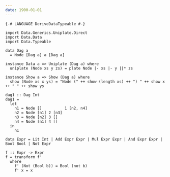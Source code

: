 ```yaml
---
date: 1900-01-01
---
```




    {-# LANGUAGE DeriveDataTypeable #-}

    import Data.Generics.Uniplate.Direct
    import Data.Data
    import Data.Typeable

    data Dag a
      = Node [Dag a] a [Dag a]

    instance Data a => Uniplate (Dag a) where
      uniplate (Node xs y zs) = plate Node |- xs |- y ||* zs

    instance Show a => Show (Dag a) where
      show (Node xs x ys) = "Node (" ++ show (length xs) ++ ") " ++ show x ++ " " ++ show ys

    dag1 :: Dag Int
    dag1 =
      let
        n1 = Node []          1 [n2, n4]
        n2 = Node [n1] 2 [n3]
        n3 = Node [n2] 3 []
        n4 = Node [n1] 4 []
      in
        n1

    data Expr = Lit Int | Add Expr Expr | Mul Expr Expr | And Expr Expr | Bool Bool | Not Expr

    f :: Expr -> Expr
    f = transform f'
      where
        f' (Not (Bool b)) = Bool (not b)
        f' x = x

[uniplate]: https://wiki.haskell.org/Uniplate
[hackage]: https://hackage.haskell.org/package/uniplate

